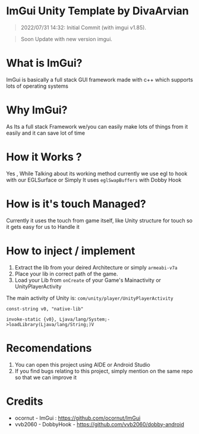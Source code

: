 # ImGui Unity Template by DivaArvian
> 2022/07/31 14:32: Initial Commit (with imgui v1.85).

> Soon Update with new version imgui.

# What is ImGui?
ImGui is basically a full stack GUI framework made with c++ which supports lots of operating systems

# Why ImGui?
As Its a full stack Framework we/you can easily make lots of things from it easily and it can save lot of time

# How it Works ?
Yes , While Talking about its working method currently we use egl to hook with our EGLSurface or Simply It uses `eglSwapBuffers` with Dobby Hook
  
# How is it's touch Managed?
Currently it uses the touch from game itself, like Unity structure for touch so it gets easy for us to Handle it

# How to inject / implement
1. Extract the lib from your deired Architecture or simply `armeabi-v7a`
2. Place your lib in correct path of the game.
3. Load your Lib from `onCreate` of your Game's Mainactivity or UnityPlayerActivity

The main activity of Unity is: ```com/unity/player/UnityPlayerActivity```

```
const-string v0, "native-lib"

invoke-static {v0}, Ljava/lang/System;->loadLibrary(Ljava/lang/String;)V
```
# Recomendations

1. You can open this project using AIDE or Android Studio
2. If you find bugs relating to this project, simply mention on the same repo so that we can improve it

# Credits

* ocornut - ImGui : https://github.com/ocornut/ImGui
* vvb2060 - DobbyHook - https://github.com/vvb2060/dobby-android
